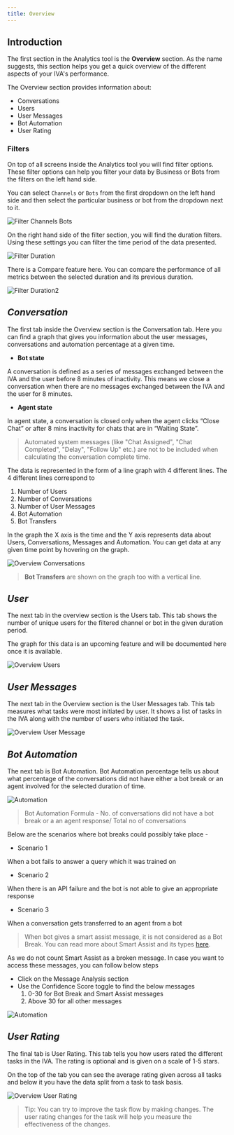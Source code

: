 ```yaml
---
title: Overview
---
```


## Introduction

The first section in the Analytics tool is the **Overview** section. As the name suggests, this section helps you get a quick overview of the different aspects of your IVA's performance. 

The Overview section provides information about:

* Conversations
* Users
* User Messages
* Bot Automation
* User Rating

### Filters

On top of all screens inside the Analytics tool you will find filter options. These filter options can help you filter your data by Business or Bots from the filters on the left hand side. 

You can select `Channels` or `Bots` from the first dropdown on the left hand side and then select the particular business or bot from the dropdown next to it.

![Filter Channels Bots](assets/basic-filter-channels-bots.png)

On the right hand side of the filter section, you will find the duration filters. Using these settings you can filter the time period of the data presented. 

![Filter Duration](assets/duration.png)

There is a Compare feature here. You can compare the performance of all metrics between the selected duration and its previous duration.

![Filter Duration2](assets/durationcompare.png)

## ***Conversation***
The first tab inside the Overview section is the Conversation tab. Here you can find a graph that gives you information about the user messages, conversations and automation percentage at a given time.

- **Bot state**

A conversation is defined as a series of messages exchanged between the IVA and the user before 8 minutes of inactivity. This means we close a conversation when there are no messages exchanged between the IVA and the user for 8 minutes. 

- **Agent state**

In agent state, a conversation is closed only when the agent clicks “Close Chat” or after 8 mins inactivity for chats that are in “Waiting State”.

> Automated system messages (like "Chat Assigned", "Chat Completed", "Delay", "Follow Up" etc.) are not to be included when calculating the conversation complete time.

The data is represented in the form of a line graph with 4 different lines. The 4 different lines correspond to 
1) Number of Users
2) Number of Conversations
3) Number of User Messages
4) Bot Automation
5) Bot Transfers

In the graph the X axis is the time and the Y axis represents data about Users, Conversations, Messages and Automation. You can get data at any given time point by hovering on the graph.

![Overview Conversations](assets/conversation.png)

> **Bot Transfers** are shown on the graph too with a vertical line.

## ***User***
The next tab in the overview section is the Users tab. This tab shows the number of unique users for the filtered channel or bot in the given duration period.

The graph for this data is an upcoming feature and will be documented here once it is available.

![Overview Users](assets/basic-overview-users.png)

## ***User Messages***
The next tab in the Overview section is the User Messages tab. This tab measures what tasks were most initiated by user. It shows a list of tasks in the IVA along with the number of users who initiated the task.

![Overview User Message](assets/basic-overview-user-messages.png)

## ***Bot Automation***
The next tab is Bot Automation. Bot Automation percentage tells us about what percentage of the conversations did not have either a bot break or an agent involved for the selected duration of time.

![Automation](assets/botautomation.png)

> Bot Automation Formula - No. of conversations did not have a bot break or a an agent response/ Total no of conversations

Below are the scenarios where bot breaks could possibly take place -

- Scenario 1

When a bot fails to answer a query which it was trained on

- Scenario 2

When there is an API failure and the bot is not able to give an appropriate response

- Scenario 3

When a conversation gets transferred to an agent from a bot

> When bot gives a smart assist message, it is not considered as a Bot Break. You can read more about Smart Assist and its types [here](https://docs.haptik.ai/bot-builder/basic/smart-assist).

As we do not count Smart Assist as a broken message. In case you want to access these messages, you can follow below steps

- Click on the Message Analysis section
- Use the Confidence Score toggle to find the below messages
  1. 0-30 for Bot Break and Smart Assist messages
  2. Above 30 for all other messages
  
![Automation](assets/botautomation2.png)

## ***User Rating***
The final tab is User Rating. This tab tells you how users rated the different tasks in the IVA. The rating is optional and is given on a scale of 1-5 stars.

On the top of the tab you can see the average rating given across all tasks and below it you have the data split from a task to task basis.

![Overview User Rating](assets/rating.png)

> Tip: You can try to improve the task flow by making changes. The user rating changes for the task will help you measure the effectiveness of the changes.
